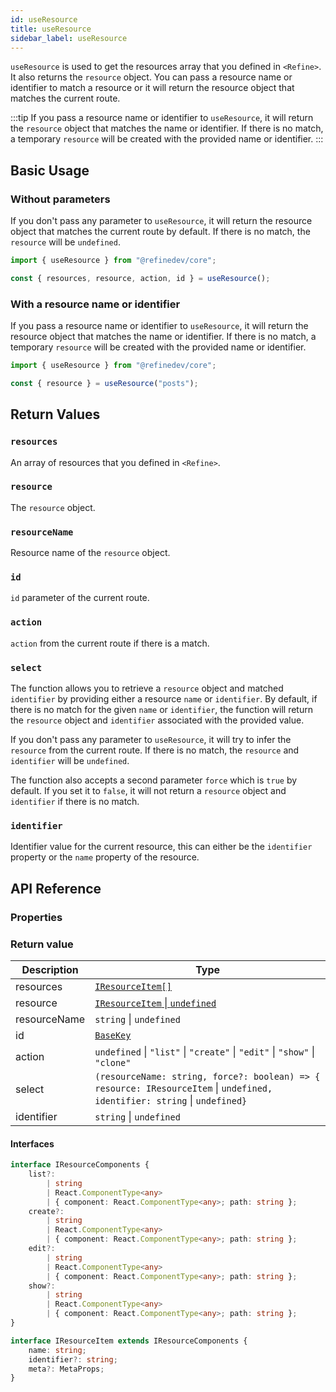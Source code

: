 ```yaml
---
id: useResource
title: useResource
sidebar_label: useResource
---
```


`useResource` is used to get the resources array that you defined in `<Refine>`. It also returns the `resource` object. You can pass a resource name or identifier to match a resource or it will return the resource object that matches the current route.

:::tip
If you pass a resource name or identifier to `useResource`, it will return the `resource` object that matches the name or identifier. If there is no match, a temporary `resource` will be created with the provided name or identifier.
:::

## Basic Usage

### Without parameters

If you don't pass any parameter to `useResource`, it will return the resource object that matches the current route by default. If there is no match, the `resource` will be `undefined`.

```ts
import { useResource } from "@refinedev/core";

const { resources, resource, action, id } = useResource();
```

### With a resource name or identifier

If you pass a resource name or identifier to `useResource`, it will return the resource object that matches the name or identifier. If there is no match, a temporary `resource` will be created with the provided name or identifier.

```ts
import { useResource } from "@refinedev/core";

const { resource } = useResource("posts");
```

## Return Values

### `resources`

An array of resources that you defined in `<Refine>`.

### `resource`

The `resource` object.

### `resourceName`

Resource name of the `resource` object.

### `id`

`id` parameter of the current route.

### `action`

`action` from the current route if there is a match.

### `select`

The function allows you to retrieve a `resource` object and matched `identifier` by providing either a resource `name` or `identifier`. By default, if there is no match for the given `name` or `identifier`, the function will return the `resource` object and `identifier` associated with the provided value.

If you don't pass any parameter to `useResource`, it will try to infer the `resource` from the current route. If there is no match, the `resource` and `identifier` will be `undefined`.

The function also accepts a second parameter `force` which is `true` by default. If you set it to `false`, it will not return a `resource` object and `identifier` if there is no match.

### `identifier`

Identifier value for the current resource, this can either be the `identifier` property or the `name` property of the resource.

## API Reference

### Properties

<PropsTable module="@refinedev/core/useResource"  />

### Return value

| Description  | Type                                                                                                                      |
| ------------ | ------------------------------------------------------------------------------------------------------------------------- |
| resources    | [`IResourceItem[]`](#interfaces)                                                                                          |
| resource     | [`IResourceItem` \| `undefined`](#interfaces)                                                                             |
| resourceName | `string` \| `undefined`                                                                                                   |
| id           | [`BaseKey`](/api-reference/core/interfaces.md#basekey)                                                                    |
| action       | `undefined` \| `"list"` \| `"create"` \| `"edit"` \| `"show"` \| `"clone"`                                                |
| select       | `(resourceName: string, force?: boolean) => { resource: IResourceItem` \| `undefined, identifier: string` \| `undefined}` |
| identifier   | `string` \| `undefined`                                                                                                   |

#### Interfaces

```ts
interface IResourceComponents {
    list?:
        | string
        | React.ComponentType<any>
        | { component: React.ComponentType<any>; path: string };
    create?:
        | string
        | React.ComponentType<any>
        | { component: React.ComponentType<any>; path: string };
    edit?:
        | string
        | React.ComponentType<any>
        | { component: React.ComponentType<any>; path: string };
    show?:
        | string
        | React.ComponentType<any>
        | { component: React.ComponentType<any>; path: string };
}

interface IResourceItem extends IResourceComponents {
    name: string;
    identifier?: string;
    meta?: MetaProps;
}
```

